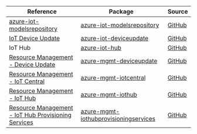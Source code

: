 | Reference | Package | Source |
|---|---|---|
|[azure-iot-modelsrepository](iot-modelsrepository-readme.md)|[azure-iot-modelsrepository](https://pypi.org/project/azure-iot-modelsrepository)|[GitHub](https://github.com/Azure/azure-sdk-for-python/blob/main/sdk/modelsrepository/azure-iot-modelsrepository)|
|[IoT Device Update](iot-deviceupdate-readme.md)|[azure-iot-deviceupdate](https://pypi.org/project/azure-iot-deviceupdate)|[GitHub](https://github.com/Azure/azure-sdk-for-python/blob/main/sdk/deviceupdate/azure-iot-deviceupdate)|
|IoT Hub|[azure-iot-hub](https://pypi.org/project/azure-iot-hub)|[GitHub](https://github.com/Azure/azure-sdk-for-python)|
|[Resource Management - Device Update](mgmt-deviceupdate-readme.md)|[azure-mgmt-deviceupdate](https://pypi.org/project/azure-mgmt-deviceupdate)|[GitHub](https://github.com/Azure/azure-sdk-for-python/blob/main/sdk/deviceupdate/azure-mgmt-deviceupdate)|
|[Resource Management - IoT Central](mgmt-iotcentral-readme.md)|[azure-mgmt-iotcentral](https://pypi.org/project/azure-mgmt-iotcentral)|[GitHub](https://github.com/Azure/azure-sdk-for-python/blob/main/sdk/iothub/azure-mgmt-iotcentral)|
|[Resource Management - IoT Hub](mgmt-iothub-readme.md)|[azure-mgmt-iothub](https://pypi.org/project/azure-mgmt-iothub)|[GitHub](https://github.com/Azure/azure-sdk-for-python/blob/main/sdk/iothub/azure-mgmt-iothub)|
|[Resource Management - IoT Hub Provisioning Services](mgmt-iothubprovisioningservices-readme.md)|[azure-mgmt-iothubprovisioningservices](https://pypi.org/project/azure-mgmt-iothubprovisioningservices)|[GitHub](https://github.com/Azure/azure-sdk-for-python/blob/main/sdk/iothub/azure-mgmt-iothubprovisioningservices)|
